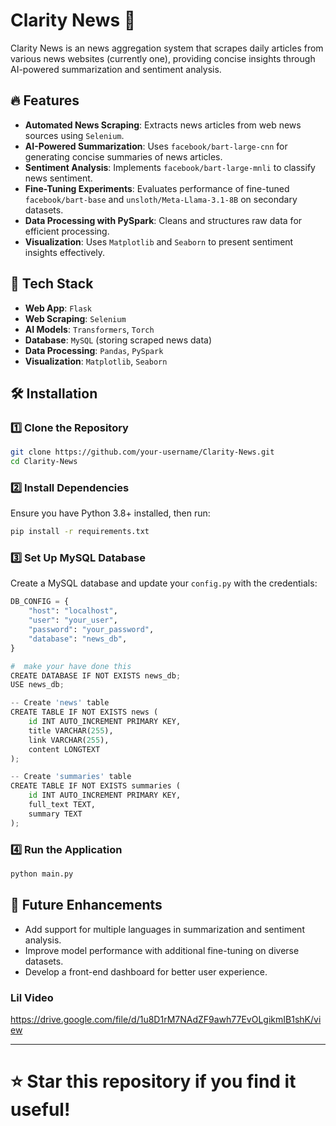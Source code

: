 # Clarity News 📰  

Clarity News is an news aggregation system that scrapes daily articles from various news websites (currently one), providing concise insights through AI-powered summarization and sentiment analysis.  

## 🔥 Features  

- **Automated News Scraping**: Extracts news articles from web news sources using `Selenium`.  
- **AI-Powered Summarization**: Uses `facebook/bart-large-cnn` for generating concise summaries of news articles.  
- **Sentiment Analysis**: Implements `facebook/bart-large-mnli` to classify news sentiment.  
- **Fine-Tuning Experiments**: Evaluates performance of fine-tuned `facebook/bart-base` and `unsloth/Meta-Llama-3.1-8B` on secondary datasets.  
- **Data Processing with PySpark**: Cleans and structures raw data for efficient processing.  
- **Visualization**: Uses `Matplotlib` and `Seaborn` to present sentiment insights effectively.  

## 🚀 Tech Stack  

- **Web App**: `Flask`   
- **Web Scraping**: `Selenium`  
- **AI Models**: `Transformers`, `Torch`  
- **Database**: `MySQL` (storing scraped news data)  
- **Data Processing**: `Pandas`, `PySpark`  
- **Visualization**: `Matplotlib`, `Seaborn`  

## 🛠 Installation  

### 1️⃣ Clone the Repository  
```sh
git clone https://github.com/your-username/Clarity-News.git
cd Clarity-News
```

### 2️⃣ Install Dependencies  
Ensure you have Python 3.8+ installed, then run:  
```sh
pip install -r requirements.txt
```

### 3️⃣ Set Up MySQL Database  
Create a MySQL database and update your `config.py` with the credentials:  
```python
DB_CONFIG = {
    "host": "localhost",
    "user": "your_user",
    "password": "your_password",
    "database": "news_db",
}

#  make your have done this
CREATE DATABASE IF NOT EXISTS news_db;
USE news_db;

-- Create 'news' table
CREATE TABLE IF NOT EXISTS news (
    id INT AUTO_INCREMENT PRIMARY KEY,
    title VARCHAR(255),
    link VARCHAR(255),
    content LONGTEXT
);

-- Create 'summaries' table
CREATE TABLE IF NOT EXISTS summaries (
    id INT AUTO_INCREMENT PRIMARY KEY,
    full_text TEXT,
    summary TEXT
);

```

### 4️⃣ Run the Application  
```sh
python main.py
```

## 🎯 Future Enhancements  

- Add support for multiple languages in summarization and sentiment analysis.  
- Improve model performance with additional fine-tuning on diverse datasets.  
- Develop a front-end dashboard for better user experience.  

### Lil Video
https://drive.google.com/file/d/1u8D1rM7NAdZF9awh77EvOLgikmIB1shK/view

---

⭐ **Star this repository** if you find it useful!  
=======

